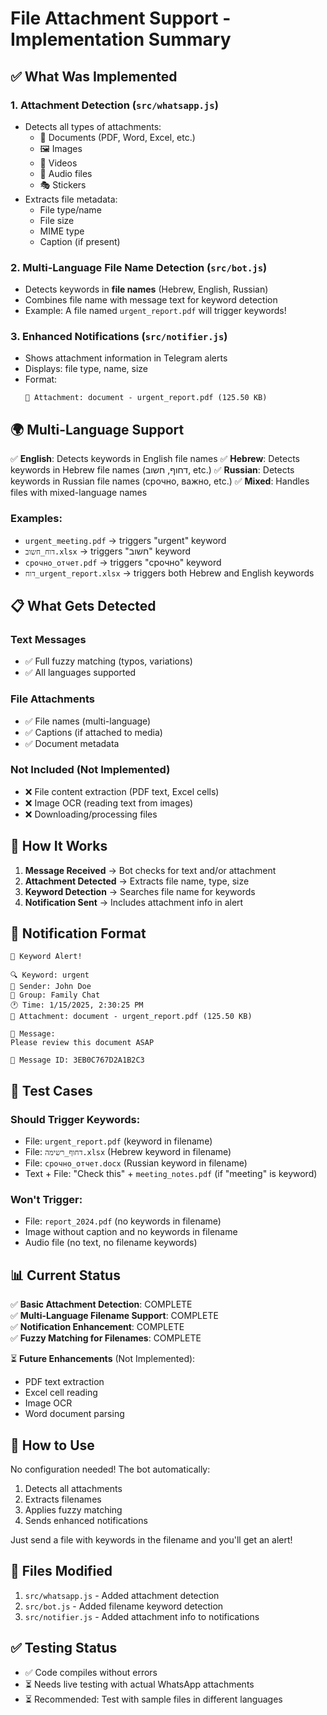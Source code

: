 # File Attachment Support - Implementation Summary

## ✅ What Was Implemented

### 1. **Attachment Detection** (`src/whatsapp.js`)
- Detects all types of attachments:
  - 📄 Documents (PDF, Word, Excel, etc.)
  - 🖼️ Images  
  - 🎥 Videos
  - 🎵 Audio files
  - 🎭 Stickers
- Extracts file metadata:
  - File type/name
  - File size
  - MIME type
  - Caption (if present)

### 2. **Multi-Language File Name Detection** (`src/bot.js`)
- Detects keywords in **file names** (Hebrew, English, Russian)
- Combines file name with message text for keyword detection
- Example: A file named `urgent_report.pdf` will trigger keywords!

### 3. **Enhanced Notifications** (`src/notifier.js`)
- Shows attachment information in Telegram alerts
- Displays: file type, name, size
- Format:
  ```
  📎 Attachment: document - urgent_report.pdf (125.50 KB)
  ```

## 🌍 Multi-Language Support

✅ **English**: Detects keywords in English file names
✅ **Hebrew**: Detects keywords in Hebrew file names (דחוף, חשוב, etc.)
✅ **Russian**: Detects keywords in Russian file names (срочно, важно, etc.)
✅ **Mixed**: Handles files with mixed-language names

### Examples:
- `urgent_meeting.pdf` → triggers "urgent" keyword
- `דוח_חשוב.xlsx` → triggers "חשוב" keyword  
- `срочно_отчет.pdf` → triggers "срочно" keyword
- `דוח_urgent_report.xlsx` → triggers both Hebrew and English keywords

## 📋 What Gets Detected

### Text Messages
- ✅ Full fuzzy matching (typos, variations)
- ✅ All languages supported

### File Attachments  
- ✅ File names (multi-language)
- ✅ Captions (if attached to media)
- ✅ Document metadata

### Not Included (Not Implemented)
- ❌ File content extraction (PDF text, Excel cells)
- ❌ Image OCR (reading text from images)
- ❌ Downloading/processing files

## 🔧 How It Works

1. **Message Received** → Bot checks for text and/or attachment
2. **Attachment Detected** → Extracts file name, type, size
3. **Keyword Detection** → Searches file name for keywords
4. **Notification Sent** → Includes attachment info in alert

## 📱 Notification Format

```
🚨 Keyword Alert!

🔍 Keyword: urgent
👤 Sender: John Doe
👥 Group: Family Chat
🕐 Time: 1/15/2025, 2:30:25 PM
📎 Attachment: document - urgent_report.pdf (125.50 KB)

💬 Message:
Please review this document ASAP

📱 Message ID: 3EB0C767D2A1B2C3
```

## 🎯 Test Cases

### Should Trigger Keywords:
- File: `urgent_report.pdf` (keyword in filename)
- File: `דחוף_רשימה.xlsx` (Hebrew keyword in filename)
- File: `срочно_отчет.docx` (Russian keyword in filename)
- Text + File: "Check this" + `meeting_notes.pdf` (if "meeting" is keyword)

### Won't Trigger:
- File: `report_2024.pdf` (no keywords in filename)
- Image without caption and no keywords in filename
- Audio file (no text, no filename keywords)

## 📊 Current Status

✅ **Basic Attachment Detection**: COMPLETE  
✅ **Multi-Language Filename Support**: COMPLETE  
✅ **Notification Enhancement**: COMPLETE  
✅ **Fuzzy Matching for Filenames**: COMPLETE  

⏳ **Future Enhancements** (Not Implemented):
- PDF text extraction
- Excel cell reading
- Image OCR
- Word document parsing

## 🚀 How to Use

No configuration needed! The bot automatically:
1. Detects all attachments
2. Extracts filenames  
3. Applies fuzzy matching
4. Sends enhanced notifications

Just send a file with keywords in the filename and you'll get an alert!

## 📝 Files Modified

1. `src/whatsapp.js` - Added attachment detection
2. `src/bot.js` - Added filename keyword detection
3. `src/notifier.js` - Added attachment info to notifications

## ✅ Testing Status

- ✅ Code compiles without errors
- ⏳ Needs live testing with actual WhatsApp attachments
- ⏳ Recommended: Test with sample files in different languages

